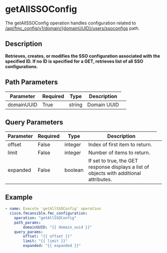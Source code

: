 # getAllSSOConfig

The getAllSSOConfig operation handles configuration related to [/api/fmc_config/v1/domain/{domainUUID}/users/ssoconfigs](/paths//api/fmc_config/v1/domain/{domain_uuid}/users/ssoconfigs.md) path.&nbsp;
## Description
**Retrieves, creates, or modifies the SSO configuration associated with the specified ID. If no ID is specified for a GET, retrieves list of all SSO configurations.**

## Path Parameters
| Parameter | Required | Type | Description |
| --------- | -------- | ---- | ----------- |
| domainUUID | True | string <td colspan=3> Domain UUID |

## Query Parameters
| Parameter | Required | Type | Description |
| --------- | -------- | ---- | ----------- |
| offset | False | integer <td colspan=3> Index of first item to return. |
| limit | False | integer <td colspan=3> Number of items to return. |
| expanded | False | boolean <td colspan=3> If set to true, the GET response displays a list of objects with additional attributes. |

## Example
```yaml
- name: Execute 'getAllSSOConfig' operation
  cisco.fmcansible.fmc_configuration:
    operation: "getAllSSOConfig"
    path_params:
        domainUUID: "{{ domain_uuid }}"
    query_params:
        offset: "{{ offset }}"
        limit: "{{ limit }}"
        expanded: "{{ expanded }}"

```